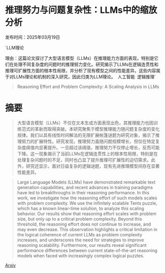 # 推理努力与问题复杂性：LLMs中的缩放分析

发布时间：2025年03月19日

`LLM理论

理由：这篇论文探讨了大型语言模型（LLMs）在推理能力方面的表现，特别是它们在处理不同复杂度的问题时的推理努力变化。研究揭示了LLMs在逻辑连贯性和推理可扩展性方面的根本性局限，并分析了现有模型之间的性能差异。这些内容属于对LLMs理论和机制的深入研究，因此归类为LLM理论。` `人工智能` `逻辑推理`

> Reasoning Effort and Problem Complexity: A Scaling Analysis in LLMs

# 摘要

> 大型语言模型（LLMs）不仅在文本生成方面表现出色，其推理能力也因训练范式的革新而取得突破。本研究聚焦于模型推理能力随问题复杂度的变化规律。我们以具有线性时间解法的无限扩展帐篷谜题为研究对象，揭示了推理努力的扩展特性。研究发现，推理努力虽随问题规模增长，但仅在特定复杂度阈值内显著提升。一旦超过该阈值，推理努力不仅停止增长，反而可能下降。这一现象揭示了当前LLMs在逻辑连贯性上的根本性局限，特别是在处理复杂问题时的不足，同时也凸显了提升推理可扩展性的迫切需求。此外，研究还显示，面对日益复杂的逻辑谜题，现有先进推理模型间存在显著性能差异。

> Large Language Models (LLMs) have demonstrated remarkable text generation capabilities, and recent advances in training paradigms have led to breakthroughs in their reasoning performance. In this work, we investigate how the reasoning effort of such models scales with problem complexity. We use the infinitely scalable Tents puzzle, which has a known linear-time solution, to analyze this scaling behavior. Our results show that reasoning effort scales with problem size, but only up to a critical problem complexity. Beyond this threshold, the reasoning effort does not continue to increase, and may even decrease. This observation highlights a critical limitation in the logical coherence of current LLMs as problem complexity increases, and underscores the need for strategies to improve reasoning scalability. Furthermore, our results reveal significant performance differences between current state-of-the-art reasoning models when faced with increasingly complex logical puzzles.

[Arxiv](https://arxiv.org/abs/2503.15113)